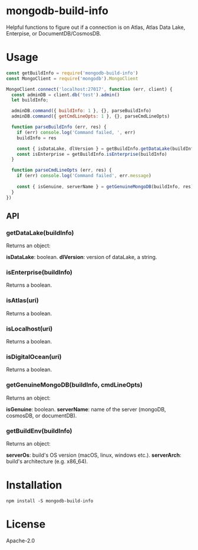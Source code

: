 # mongodb-build-info

Helpful functions to figure out if a connection is on Atlas, Atlas Data Lake,
Enterpise, or DocumentDB/CosmosDB.

# Usage
```js
const getBuildInfo = require('mongodb-build-info')
const MongoClient = require('mongodb').MongoClient

MongoClient.connect('localhost:27017', function (err, client) {
  const adminDB = client.db('test').admin()
  let buildInfo;

  adminDB.command({ buildInfo: 1 }, {}, parseBuildInfo)
  adminDB.command({ getCmdLineOpts: 1 }, {}, parseCmdLineOpts)

  function parseBuildInfo (err, res) {
    if (err) console.log('Command failed, ', err)
    buildInfo = res

    const { isDataLake, dlVersion } = getBuildInfo.getDataLake(buildInfo)
    const isEnterprise = getBuildInfo.isEnterprise(buildInfo)
  }

  function parseCmdLineOpts (err, res) {
    if (err) console.log('Command failed', err.message)
    
    const { isGenuine, serverName } = getGenuineMongoDB(buildInfo, res)
  }
})
```

## API
### getDataLake(buildInfo)
Returns an object:

__isDataLake__: boolean. 
__dlVersion__: version of dataLake, a string.

### isEnterprise(buildInfo)
Returns a boolean.

### isAtlas(uri)
Returns a boolean.

### isLocalhost(uri)
Returns a boolean.

### isDigitalOcean(uri)
Returns a boolean.

### getGenuineMongoDB(buildInfo, cmdLineOpts)
Returns an object:

__isGenuine__: boolean. 
__serverName__: name of the server (mongoDB, cosmosDB, or documentDB).

### getBuildEnv(buildInfo)
Returns an object:

__serverOs__: build's OS version (macOS, linux, windows etc.).
__serverArch__: build's architecture (e.g. x86_64).

# Installation
```
npm install -S mongodb-build-info
```

# License
Apache-2.0
